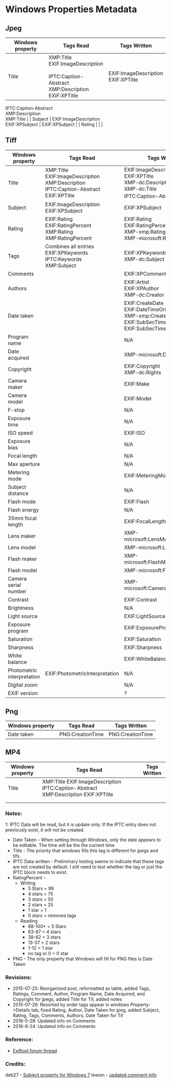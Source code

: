 # Windows Properties Metadata

<!-- toc -->

## Jpeg

| Windows property | Tags Read                                                    | Tags Written                                                 |
| ---------------- | ------------------------------------------------------------ | ------------------------------------------------------------ |
| Title            | XMP:Title<br />EXIF:ImageDescription<br /><br />IPTC:Caption-Abstract<br />XMP:Description<br />EXIF:XPTitle | EXIF:ImageDescription<br/>EXIF:XPTitle<br />
IPTC:Caption-Abstract<br />
XMP:Description<br />
XMP:Title |
| Subject          | EXIF:ImageDescription<br/>EXIF:XPSubject                     | EXIF:XPSubject                                               |
| Rating           |                                                              |                                                              |

## Tiff

| Windows property           | Tags Read                                                    | Tags Written                                                 |
| -------------------------- | ------------------------------------------------------------ | ------------------------------------------------------------ |
| Title                      | XMP:Title<br/>EXIF:ImageDescription<br />XMP:Description<br />IPTC:Caption-Abstract<br />EXIF:XPTitle | EXIF:ImageDescription<br />EXIF:XPTitle<br />XMP-dc:Description<br />XMP-dc:Title<br />IPTC:Caption-Abstract <sup>[1](#f1)<sup> |
| Subject                    | EXIF:ImageDescription<br/>EXIF:XPSubject                     | EXIF:XPSubject                                               |
| Rating                     | EXIF:Rating<br/>EXIF:RatingPercent<br />XMP:Rating<br />XMP:RatingPercent | EXIF:Rating<br/>EXIF:RatingPercent<br />XMP-xmp:Rating<br />XMP-microsoft:RatingPercent |
| Tags                       | Combines all entries<br />EXIF:XPKeywords<br/>IPTC:Keywords<br />XMP:Subject | EXIF:XPKeywords<br />XMP-dc:Subject                          |
| Comments                   |                                                              | EXIF:XPComment                                               |
| Authors                    |                                                              | EXIF:Artist<br />EXIF:XPAuthor<br />XMP-dc:Creator           |
| Date taken                 |                                                              | EXIF:CreateDate<br />EXIF:DateTimeOriginal<br />XMP-xmp:CreateDate<br />EXIF:SubSecTimeDigitized<br/>EXIF:SubSecTimeOriginal |
| Program name               |                                                              | N/A                                                          |
| Date acquired              |                                                              | XMP-microsoft:DateAcquired                                   |
| Copyright                  |                                                              | EXIF:Copyright<br />XMP-dc:Rights                            |
| Camera maker               |                                                              | EXIF:Make                                                    |
| Camera model               |                                                              | EXIF:Model                                                   |
| F-stop                     |                                                              | N/A                                                          |
| Exposure time              |                                                              | N/A                                                          |
| ISO speed                  |                                                              | EXIF:ISO                                                     |
| Exposure bias              |                                                              | N/A                                                          |
| Focal length               |                                                              | N/A                                                          |
| Max aperture               |                                                              | N/A                                                          |
| Metering mode              |                                                              | EXIF:MeteringMode                                            |
| Subject distance           |                                                              | N/A                                                          |
| Flash mode                 |                                                              | EXIF:Flash                                                   |
| Flash energy               |                                                              | N/A                                                          |
| 35mm focal length          |                                                              | EXIF:FocalLengthIn35mmFormat                                 |
| Lens maker                 |                                                              | XMP-microsoft:LensManufacturer                               |
| Lens model                 |                                                              | XMP-microsoft:LensModel                                      |
| Flash maker                |                                                              | XMP-microsoft:FlashManufacturer                              |
| Flash model                |                                                              | XMP-microsoft:FlashModel                                     |
| Camera serial number       |                                                              | XMP-microsoft:CameraSerialNumber                             |
| Contrast                   |                                                              | EXIF:Contrast                                                |
| Brightness                 |                                                              | N/A                                                          |
| Light source               |                                                              | EXIF:LightSource                                             |
| Exposure program           |                                                              | EXIF:ExposureProgram                                         |
| Saturation                 |                                                              | EXIF:Saturation                                              |
| Sharpness                  |                                                              | EXIF:Sharpness                                               |
| White balance              |                                                              | EXIF:WhiteBalance                                            |
| Photometric interpretation | EXIF:PhotometricInterpretation                               | N/A                                                          |
| Digital zoom               |                                                              | N/A                                                          |
| EXIF version               |                                                              | ?                                                            |

## Png

| Windows property | Tags Read        | Tags Written     |
| ---------------- | ---------------- | ---------------- |
| Date taken       | PNG:CreationTime | PNG:CreationTime |

## MP4

| Windows property | Tags Read                                                    | Tags Written |
| ---------------- | ------------------------------------------------------------ | ------------ |
| Title            | XMP:Title EXIF:ImageDescription  IPTC:Caption-Abstract XMP:Description EXIF:XPTitle |              |
|                  |                                                              |              |
|                  |                                                              |              |

### Notes:

<span id="f1">1</span>: IPTC Data will be read, but it is update only.  If the IPTC entry does not previously exist, it will not be created.



- Date Taken - When setting through Windows, only the date appears to be editable.  The time will be the the current time
- Title - The priority that windows fills this tag is different for jpegs and tifs.
- IPTC Data written - Preliminary testing seems to indicate that these tags are not created by default.  I still need to test whether the tag or just the IPTC block needs to exist.
- RatingPercent - 
  - Writing
    - 5 Stars = 99
    - 4 stars = 75
    - 3 stars = 50
    - 2 stars = 25
    - 1 star = 1
    - 0 stars = removes tags
  - Reading
    - 88-100+ = 5 Stars
    - 63-87 = 4 stars
    - 38-62 = 3 stars
    - 13-37 = 2 stars
    - 1-12 = 1 star
    - no tag or 0 = 0 star
- PNG - The only property that Windows will fill for PNG files is Date Taken

### Revisions:

- 2015-07-25: Reorganized post, reformatted as table, added Tags, Ratings, Comment, Author, Program Name, Date Acquired, and Copyright for jpegs, added Title for Tif, added notes
- 2015-07-26: Resorted by order tags appear in windows Property->Details tab, fixed Rating, Author, Date Taken for jpeg, added Subject, Rating, Tags, Comments, Authors, Date Taken for Tif
- 2016-5-28: Updated info on Comments
- 2016-8-24: Updated info on Comments

### Reference:

- [Exiftool forum thread](http://u88.n24.queensu.ca/exiftool/forum/index.php/topic,6591.msg32875.html#msg32875)

### Credits:

deb27 - [Subject property for Windows 7](http://u88.n24.queensu.ca/exiftool/forum/index.php/topic,6589.msg32863.html#msg32863)
lewisn - [updated comment info](http://u88.n24.queensu.ca/exiftool/forum/index.php/topic,6591.msg38109.html#msg38109)